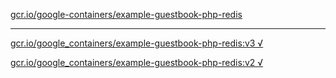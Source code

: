 [gcr.io/google-containers/example-guestbook-php-redis](https://hub.docker.com/r/abcz/example-guestbook-php-redis/tags/) 

----
[gcr.io/google_containers/example-guestbook-php-redis:v3 √](https://hub.docker.com/r/abcz/example-guestbook-php-redis/tags/)

[gcr.io/google_containers/example-guestbook-php-redis:v2 √](https://hub.docker.com/r/abcz/example-guestbook-php-redis/tags/)

